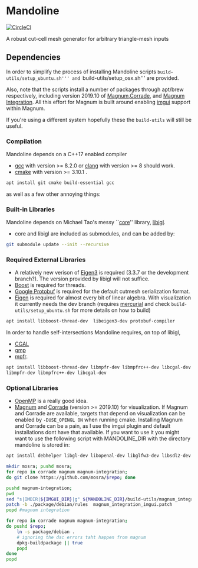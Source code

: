 # Mandoline
[![CircleCI](https://circleci.com/gh/mtao/mandoline/tree/master.svg?style=svg)](https://circleci.com/gh/mtao/mandoline/tree/master)

A robust cut-cell mesh generator for arbitrary triangle-mesh inputs

## Dependencies
In order to simplify the process of installing Mandoline scripts ```build-utils/setup_ubuntu.sh''' and ```build-utils/setup_osx.sh''' are provided.

Also, note that the scripts install a number of packages through apt/brew respectively, including version 2019.10 of 
[Magnum](https://github.com/mosra/magnum),[Corrade](https://github.com/mosra/corrade), and [Magnum Integration](https://github.com/mosra/magnum-integration).
All this effort for Magnum is built around enabling [imgui](https://github.com/ocornut/imgui) support within Magnum.

If you're using a different system hopefully these the ```build-utils``` will still be useful.

### Compilation
Mandoline depends on a C++17 enabled compiler
- [gcc](https://gcc.gnu.org) with version >= 8.2.0 or [clang](https://clang.llvm.org) with version >= 8 should work.
- [cmake](https://cmake.org) with version >= 3.10.1 .
```bash
apt install git cmake build-essential gcc
```

as well as a few other annoying things:

### Built-in Libraries
Mandoline depends on Michael Tao's messy ``[core](https://github.com/mtao/core)'' library, [libigl](https://github.com/libigl/libigl).

- core and libigl are included as submodules, and can be added by:
```bash
git submodule update --init --recursive
```

### Required External Libraries
- A relatively new verison of [Eigen3](https://eigen.tuxfamily.org) is required (3.3.7 or the development branch?). The version provided by libigl will not suffice.
- [Boost](https://boost.org) is required for threads.
- [Google Protobuf](https://developers.google.com/protocol-buffers/) is required for the default cutmesh serialization format.
- [Eigen](https://eigen.tuxfamily.org) is required for almost every bit of linear algebra. With visualization it currently needs the dev branch (requires [mercurial](https://www.mercurial-scm.org) and check ```build-utils/setup_ubuntu.sh``` for more details on how to build)

```bash
apt install libboost-thread-dev  libeigen3-dev protobuf-compiler 
```



In order to handle self-intersections Mandoline requires, on top of libigl,
- [CGAL](https://www.cgal.org)
- [gmp](https://gmplib.org)
- [mpfr](https://www.mpfr.org).

```bash
apt install libboost-thread-dev libmpfr-dev libmpfrc++-dev libcgal-dev 
libmpfr-dev libmpfrc++-dev libcgal-dev
```

### Optional Libraries
- [OpenMP](https://www.openmp.org) is a really good idea.
- [Magnum](https://github.com/mosra/magnum) and [Corrade](https://github.com/mosra/corrade) (version >= 2019.10) for visualization.
If Magnum and Corrade are available, targets that depend on visualization can be enabled by ```-DUSE_OPENGL ON``` when running cmake.
Installing Magnum and Corrade can be a pain, as I use the imgui plugin and default installations dont have that available. If you want to use it you might want to use the following script with MANDOLINE_DIR with the directory mandoline is stored in:

```bash
apt install debhelper libgl-dev libopenal-dev libglfw3-dev libsdl2-dev libbullet-dev libglm-dev

mkdir mosra; pushd mosra;
for repo in corrade magnum magnum-integration;
do git clone https://github.com/mosra/$repo; done

pushd magnum-integration;
pwd
sed "s|IMDIR|${IMGUI_DIR}|g" ${MANDOLINE_DIR}/build-utils/magnum_integration.patch > magnum_integration_imgui.patch
patch -b ./package/debian/rules  magnum_integration_imgui.patch
popd #magnum integration

for repo in corrade magnum magnum-integration;
do pushd $repo;
    ln -s package/debian .
    # ignoring the dsc errors taht happen from magnum
    dpkg-buildpackage || true
    popd
done
popd
```
